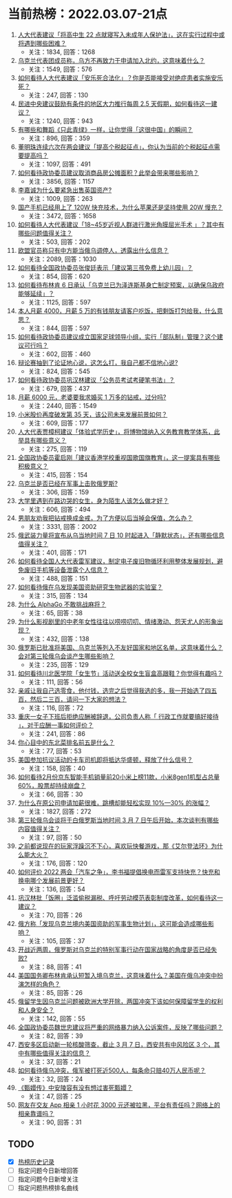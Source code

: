 # 当前热榜：2022.03.07-21点
1. [人大代表建议「将高中生 22 点就寝写入未成年人保护法」，这在实行过程中或将遇到哪些困难？](https://www.zhihu.com/question/520531726)
    * 关注：1834, 回答：1268
2. [乌克兰代表团成员称，乌方不再致力于申请加入北约，这意味着什么？](https://www.zhihu.com/question/520495251)
    * 关注：1549, 回答：576
3. [如何看待人大代表建议「安乐死合法化」？你是否能接受对绝症患者实施安乐死？](https://www.zhihu.com/question/520587102)
    * 关注：247, 回答：130
4. [民进中央建议鼓励有条件的地区大力推行每周 2.5 天假期，如何看待这一建议？](https://www.zhihu.com/question/520499614)
    * 关注：1240, 回答：943
5. [有哪些和舞蹈《只此青绿》一样，让你觉得「这很中国」的瞬间？](https://www.zhihu.com/question/519663946)
    * 关注：896, 回答：359
6. [董明珠连续六次在两会建议「提高个税起征点」，你认为当前的个税起征点需要提高吗？](https://www.zhihu.com/question/520206917)
    * 关注：1097, 回答：491
7. [如何看待政协委员建议取消商品房公摊面积？此举会带来哪些影响？](https://www.zhihu.com/question/520516840)
    * 关注：3856, 回答：1157
8. [李嘉诚为什么要紧急出售英国资产?](https://www.zhihu.com/question/520121203)
    * 关注：1009, 回答：263
9. [国产手机已经用上了 120W 快充技术，为什么苹果还是坚持使用 20W 慢充？](https://www.zhihu.com/question/486796016)
    * 关注：3472, 回答：1658
10. [如何看待人大代表建议「18~45岁近视人群进行激光角膜屈光手术 」？其中有哪些问题值得关注？](https://www.zhihu.com/question/520553986)
    * 关注：503, 回答：202
11. [欧盟官员称只有中方能当俄乌调停人，透露出什么信息？](https://www.zhihu.com/question/520312652)
    * 关注：2089, 回答：1030
12. [如何看待全国政协委员张俊廷表示「建议第三孩免费上幼儿园」？](https://www.zhihu.com/question/520337013)
    * 关注：854, 回答：620
13. [如何看待布林肯 6 日承认「乌克兰已为泽连斯基身亡制定预案，以确保乌政府能够延续」？](https://www.zhihu.com/question/520522306)
    * 关注：1125, 回答：597
14. [本人月薪 4000，月薪 5 万的有钱朋友请客户吃饭，把剩饭打包给我，什么意思？](https://www.zhihu.com/question/519940078)
    * 关注：844, 回答：597
15. [如何看待政协委员建议成立国家足球领导小组，实行「部队制」管理？这个建议可行吗？](https://www.zhihu.com/question/520514117)
    * 关注：602, 回答：460
16. [辩论赛抽到了论证地心说，这怎么打，我自己都不信地心说?](https://www.zhihu.com/question/519735999)
    * 关注：824, 回答：545
17. [如何看待政协委员巩汉林建议「公务员考试考硬笔书法」？](https://www.zhihu.com/question/520516854)
    * 关注：679, 回答：437
18. [月薪 6000 元，老婆要我求婚买 1 万多的钻戒，过分吗?](https://www.zhihu.com/question/497817018)
    * 关注：2440, 回答：1549
19. [小米股价再度破发第 35 天，该公司未来发展前景如何？](https://www.zhihu.com/question/520203903)
    * 关注：609, 回答：177
20. [人大代表贾樟柯建议「体验式学历史」，将博物馆纳入义务教育教学体系，此举具有哪些意义？](https://www.zhihu.com/question/519394916)
    * 关注：275, 回答：119
21. [全国政协委员霍启刚「建议香港学校重视国歌国旗教育」，这一提案具有哪些积极意义？](https://www.zhihu.com/question/520505294)
    * 关注：415, 回答：154
22. [乌克兰是否已经在军事上击败俄罗斯?](https://www.zhihu.com/question/520492588)
    * 关注：306, 回答：159
23. [大学里遇到在路边哭的女生，身为陌生人该怎么做才好？](https://www.zhihu.com/question/520206847)
    * 关注：606, 回答：494
24. [男朋友劝我把钻戒换成金戒，为了方便以后当掉会保值，怎么办？](https://www.zhihu.com/question/514147672)
    * 关注：3331, 回答：2002
25. [俄武装力量将宣布从乌当地时间 7 日 10 时起进入「静默状态」，还有哪些信息值得关注？](https://www.zhihu.com/question/520536467)
    * 关注：401, 回答：171
26. [如何看待全国人大代表雷军建议，制定电子废旧物循环利用整体发展规划，避免废旧手机等设备泄露个人信息？](https://www.zhihu.com/question/520347713)
    * 关注：488, 回答：151
27. [如何看待俄在乌发现美国资助研究生物武器的实验室？](https://www.zhihu.com/question/520490064)
    * 关注：315, 回答：134
28. [为什么 AlphaGo 不敢挑战麻将？](https://www.zhihu.com/question/41237594)
    * 关注：65, 回答：38
29. [为什么影视剧里的中老年女性往往以唠唠叨叨、情绪激动、怨天尤人的形象出现？](https://www.zhihu.com/question/513323934)
    * 关注：432, 回答：138
30. [俄罗斯已批准将美国、乌克兰等列入不友好国家和地区名单，这意味着什么？会对第三轮俄乌会谈产生哪些影响？](https://www.zhihu.com/question/520595900)
    * 关注：235, 回答：129
31. [如何看待川北医学院「女生节」活动送全校女生盲盒高跟鞋？你觉得有趣吗？](https://www.zhihu.com/question/520263226)
    * 关注：111, 回答：56
32. [亲戚让我自己选零食，他付钱，选完之后觉得我选的多，我一开始选了四五百，然后二三百，请问一下大家的想法？](https://www.zhihu.com/question/519715598)
    * 关注：116, 回答：72
33. [重庆一女子下班后拒绝应酬被辞退，公司负责人称「 行政工作就要搞好接待 」，对于应酬一事如何评价？](https://www.zhihu.com/question/520385377)
    * 关注：241, 回答：86
34. [你心目中的东北菜排名前五是什么？](https://www.zhihu.com/question/519857900)
    * 关注：77, 回答：53
35. [美国参加抗议活动的卡车司机即将抵达华盛顿，释放了什么信号？](https://www.zhihu.com/question/520338318)
    * 关注：158, 回答：40
36. [如何看待2月份京东智能手机销量前20小米上榜11款，小米8gen1机型占总量60%，股票却持续崩盘？](https://www.zhihu.com/question/520462296)
    * 关注：66, 回答：30
37. [为什么在原公司申请加薪很难，跳槽却能轻松实现 10%—30% 的涨幅？](https://www.zhihu.com/question/512200174)
    * 关注：1827, 回答：272
38. [第三轮俄乌会谈将于白俄罗斯当地时间 3 月 7 日午后开始，本次谈判有哪些内容值得关注？](https://www.zhihu.com/question/520582604)
    * 关注：97, 回答：50
39. [之前都说现在的玩家浮躁沉不下心，喜欢玩快餐游戏，那《艾尔登法环》为什么能大火？](https://www.zhihu.com/question/519571863)
    * 关注：176, 回答：120
40. [如何评价 2022 两会「汽车之争」，李书福提倡换电而雷军支持快充？快充和换电哪个发展前景更好？](https://www.zhihu.com/question/520505314)
    * 关注：136, 回答：54
41. [巩汉林批「饭圈」泛滥偷税漏税、呼吁劳动模范表彰制度改革，如何看待这一建议？](https://www.zhihu.com/question/520507202)
    * 关注：70, 回答：26
42. [俄方称「发现乌克兰境内美国资助的军事生物计划」，这可能会造成哪些影响？](https://www.zhihu.com/question/520529255)
    * 关注：105, 回答：37
43. [开战近两周，俄罗斯对乌克兰的特别军事行动在国家战略的角度是否已经失败?](https://www.zhihu.com/question/520476567)
    * 关注：88, 回答：41
44. [美国国务卿布林肯承认短暂入境乌克兰，这意味着什么？美国在俄乌冲突中扮演怎样的角色？](https://www.zhihu.com/question/520405974)
    * 关注：85, 回答：26
45. [俄留学生因乌克兰问题被欧洲大学开除，两国冲突下该如何保障留学生的权利和人身安全？](https://www.zhihu.com/question/519310896)
    * 关注：142, 回答：55
46. [全国政协委员魏世忠建议将严重的网络暴力纳入公诉案件，反映了哪些问题？](https://www.zhihu.com/question/520363746)
    * 关注：82, 回答：39
47. [西安多区启动新一轮核酸筛查，截止 3 月 7 日，西安共有中风险区 3 个，其中有哪些值得关注的信息？](https://www.zhihu.com/question/520509220)
    * 关注：37, 回答：21
48. [如何看待俄乌冲突，俄军被打死近500人，每条命只赔40万人民币呢？](https://www.zhihu.com/question/520141880)
    * 关注：32, 回答：24
49. [《甄嬛传》中安陵容有没有想过害死甄嬛？](https://www.zhihu.com/question/516240414)
    * 关注：47, 回答：25
50. [网友在交友 App 相亲 1 小时花 3000 元还被拉黑，平台有责任吗？网络上的相亲靠谱吗？](https://www.zhihu.com/question/520440941)
    * 关注：90, 回答：31
## TODO
* [x] [热榜历史记录](hot_history/AllHot.md)
* [ ] 指定问题今日新增回答
* [ ] 指定问题今日新增关注
* [ ] 指定问题热榜排名曲线
